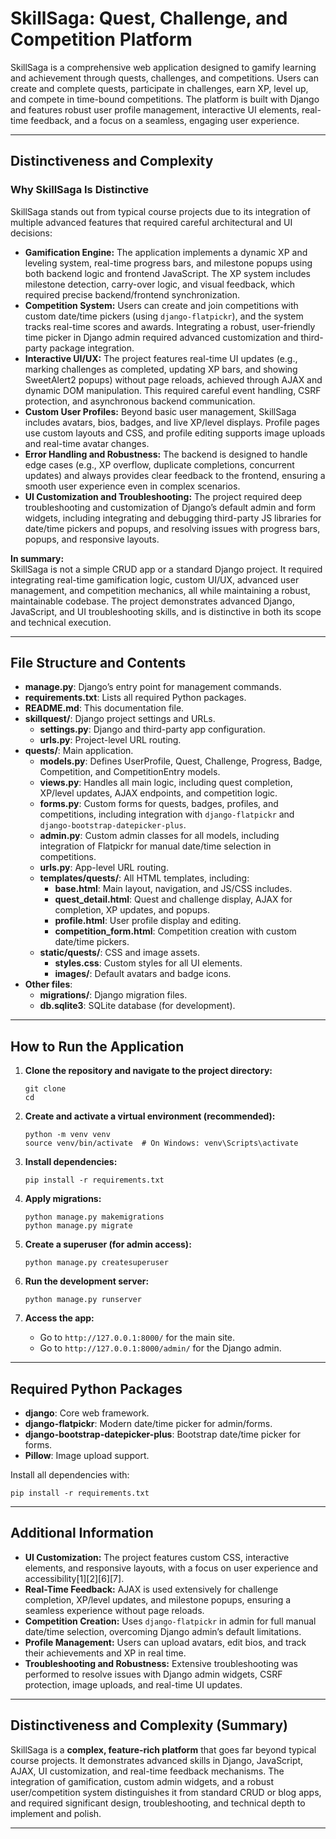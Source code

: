 
# SkillSaga: Quest, Challenge, and Competition Platform

SkillSaga is a comprehensive web application designed to gamify learning and achievement through quests, challenges, and competitions. Users can create and complete quests, participate in challenges, earn XP, level up, and compete in time-bound competitions. The platform is built with Django and features robust user profile management, interactive UI elements, real-time feedback, and a focus on a seamless, engaging user experience.

---

## Distinctiveness and Complexity

### Why SkillSaga Is Distinctive

SkillSaga stands out from typical course projects due to its integration of multiple advanced features that required careful architectural and UI decisions:

- **Gamification Engine:** The application implements a dynamic XP and leveling system, real-time progress bars, and milestone popups using both backend logic and frontend JavaScript. The XP system includes milestone detection, carry-over logic, and visual feedback, which required precise backend/frontend synchronization.
- **Competition System:** Users can create and join competitions with custom date/time pickers (using `django-flatpickr`), and the system tracks real-time scores and awards. Integrating a robust, user-friendly time picker in Django admin required advanced customization and third-party package integration.
- **Interactive UI/UX:** The project features real-time UI updates (e.g., marking challenges as completed, updating XP bars, and showing SweetAlert2 popups) without page reloads, achieved through AJAX and dynamic DOM manipulation. This required careful event handling, CSRF protection, and asynchronous backend communication.
- **Custom User Profiles:** Beyond basic user management, SkillSaga includes avatars, bios, badges, and live XP/level displays. Profile pages use custom layouts and CSS, and profile editing supports image uploads and real-time avatar changes.
- **Error Handling and Robustness:** The backend is designed to handle edge cases (e.g., XP overflow, duplicate completions, concurrent updates) and always provides clear feedback to the frontend, ensuring a smooth user experience even in complex scenarios.
- **UI Customization and Troubleshooting:** The project required deep troubleshooting and customization of Django’s default admin and form widgets, including integrating and debugging third-party JS libraries for date/time pickers and popups, and resolving issues with progress bars, popups, and responsive layouts.

**In summary:**  
SkillSaga is not a simple CRUD app or a standard Django project. It required integrating real-time gamification logic, custom UI/UX, advanced user management, and competition mechanics, all while maintaining a robust, maintainable codebase. The project demonstrates advanced Django, JavaScript, and UI troubleshooting skills, and is distinctive in both its scope and technical execution.

---

## File Structure and Contents

- **manage.py**: Django’s entry point for management commands.
- **requirements.txt**: Lists all required Python packages.
- **README.md**: This documentation file.
- **skillquest/**: Django project settings and URLs.
  - **settings.py**: Django and third-party app configuration.
  - **urls.py**: Project-level URL routing.
- **quests/**: Main application.
  - **models.py**: Defines UserProfile, Quest, Challenge, Progress, Badge, Competition, and CompetitionEntry models.
  - **views.py**: Handles all main logic, including quest completion, XP/level updates, AJAX endpoints, and competition logic.
  - **forms.py**: Custom forms for quests, badges, profiles, and competitions, including integration with `django-flatpickr` and `django-bootstrap-datepicker-plus`.
  - **admin.py**: Custom admin classes for all models, including integration of Flatpickr for manual date/time selection in competitions.
  - **urls.py**: App-level URL routing.
  - **templates/quests/**: All HTML templates, including:
    - **base.html**: Main layout, navigation, and JS/CSS includes.
    - **quest_detail.html**: Quest and challenge display, AJAX for completion, XP updates, and popups.
    - **profile.html**: User profile display and editing.
    - **competition_form.html**: Competition creation with custom date/time pickers.
  - **static/quests/**: CSS and image assets.
    - **styles.css**: Custom styles for all UI elements.
    - **images/**: Default avatars and badge icons.
- **Other files**:
  - **migrations/**: Django migration files.
  - **db.sqlite3**: SQLite database (for development).

---

## How to Run the Application

1. **Clone the repository and navigate to the project directory:**
   ```
   git clone 
   cd 
   ```

2. **Create and activate a virtual environment (recommended):**
   ```
   python -m venv venv
   source venv/bin/activate  # On Windows: venv\Scripts\activate
   ```

3. **Install dependencies:**
   ```
   pip install -r requirements.txt
   ```

4. **Apply migrations:**
   ```
   python manage.py makemigrations
   python manage.py migrate
   ```

5. **Create a superuser (for admin access):**
   ```
   python manage.py createsuperuser
   ```

6. **Run the development server:**
   ```
   python manage.py runserver
   ```

7. **Access the app:**
   - Go to `http://127.0.0.1:8000/` for the main site.
   - Go to `http://127.0.0.1:8000/admin/` for the Django admin.

---

## Required Python Packages

- **django**: Core web framework.
- **django-flatpickr**: Modern date/time picker for admin/forms.
- **django-bootstrap-datepicker-plus**: Bootstrap date/time picker for forms.
- **Pillow**: Image upload support.

Install all dependencies with:
```
pip install -r requirements.txt
```

---

## Additional Information

- **UI Customization:** The project features custom CSS, interactive elements, and responsive layouts, with a focus on user experience and accessibility[1][2][6][7].
- **Real-Time Feedback:** AJAX is used extensively for challenge completion, XP/level updates, and milestone popups, ensuring a seamless experience without page reloads.
- **Competition Creation:** Uses `django-flatpickr` in admin for full manual date/time selection, overcoming Django admin’s default limitations.
- **Profile Management:** Users can upload avatars, edit bios, and track their achievements and XP in real time.
- **Troubleshooting and Robustness:** Extensive troubleshooting was performed to resolve issues with Django admin widgets, CSRF protection, image uploads, and real-time UI updates.

---

## Distinctiveness and Complexity (Summary)

SkillSaga is a **complex, feature-rich platform** that goes far beyond typical course projects. It demonstrates advanced skills in Django, JavaScript, AJAX, UI customization, and real-time feedback mechanisms. The integration of gamification, custom admin widgets, and a robust user/competition system distinguishes it from standard CRUD or blog apps, and required significant design, troubleshooting, and technical depth to implement and polish.

---
